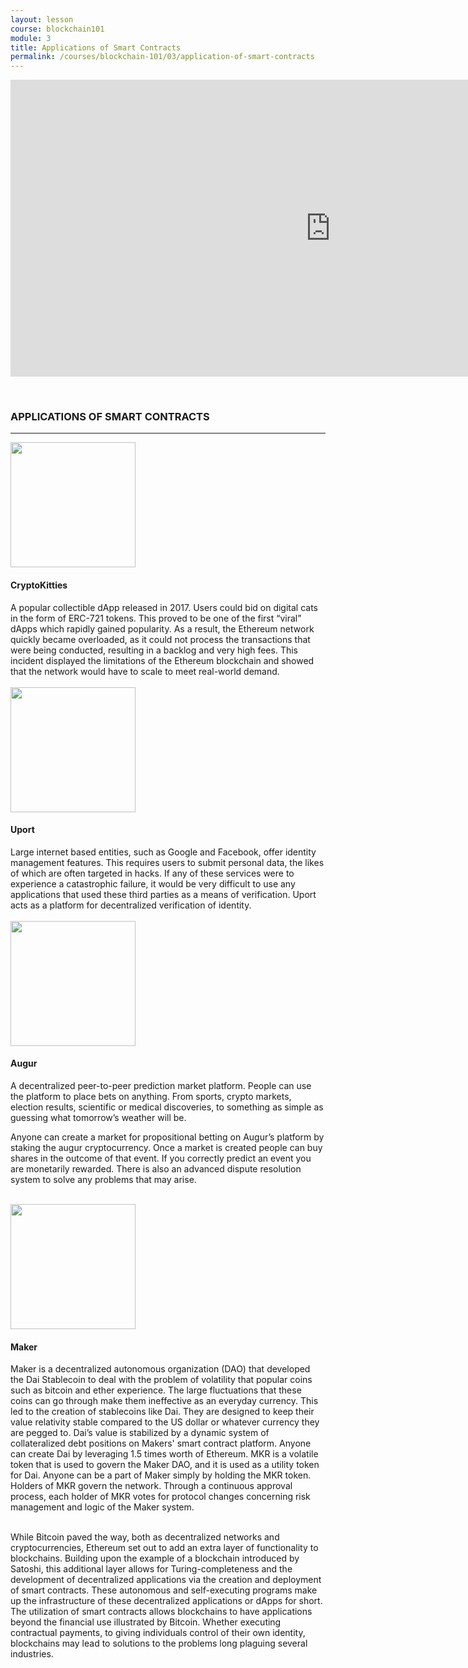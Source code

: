 ```yaml
---
layout: lesson
course: blockchain101
module: 3
title: Applications of Smart Contracts
permalink: /courses/blockchain-101/03/application-of-smart-contracts
---
```


<span>
<div style="text-align: center;">

<iframe width="1024" height="475" src="https://www.youtube.com/embed/sUXTl4TMUlc?rel=0" frameborder="0" allow="accelerometer; autoplay; encrypted-media; gyroscope; picture-in-picture" allowfullscreen></iframe>

</div>

&nbsp;
<h3>APPLICATIONS OF SMART CONTRACTS</h3>
<hr />
<div class="tealCallout">
    <img class="alignleft wp-image-10183 size-thumbnail" src="https://theblockchaininstitute.org/wp-content/uploads/2019/02/cryptokitties-200x200.png" alt="" width="200" height="200" />
    <div class="textRight">
    	<h4>CryptoKitties</h4>
   		<span>A popular collectible dApp released in 2017. Users could bid on digital cats in the form of ERC-721 tokens. This proved to be one of the first “viral” dApps which rapidly gained popularity. As a result, the Ethereum network quickly became overloaded, as it could not process the transactions that were being conducted, resulting in a backlog and very high fees. This incident displayed the limitations of the Ethereum blockchain and showed that the network would have to scale to meet real-world demand.</span>
    </div></div>

</div>
<br>
<div class="tealCallout">
    <img class="alignleft wp-image-10185 size-thumbnail" src="https://theblockchaininstitute.org/wp-content/uploads/2019/02/uport-200x200.png" alt="" width="200" height="200" />
    <div class="textRight">
    	<h4>Uport</h4>
   		<span>Large internet based entities, such as Google and Facebook, offer identity management features. </span><span style="font-weight: 400;">This requires users to submit personal data, the likes of which are often targeted in hacks. </span><span style="font-weight: 400;">If any of these services were to experience a catastrophic failure, it would be very difficult to use any applications that used these third parties as a means of verification. Uport acts as a platform for decentralized verification of identity.</span>
    </div></div>

<br>
<div class="tealCallout">
    <img class="alignleft wp-image-10182 size-thumbnail" src="https://theblockchaininstitute.org/wp-content/uploads/2019/02/Augur-200x200.jpg" alt="" width="200" height="200" />
    <div class="textRight">
    	<h4>Augur</h4>
   		<span>A decentralized peer-to-peer prediction market platform. People can use the platform to place bets on anything. From sports, crypto markets, election results, scientific or medical discoveries, to something as simple as guessing what tomorrow’s weather will be.</span>

<span style="font-weight: 400;">Anyone can create a market for propositional betting on Augur’s platform by staking the augur cryptocurrency. Once a market is created people can buy shares in the outcome of that event. If you correctly predict an event you are monetarily rewarded. There is also an advanced dispute resolution system to solve any problems that may arise.</span>
    </div></div>

<br>

<div class="tealCallout">
    <img class="alignleft wp-image-10184 size-thumbnail" src="https://theblockchaininstitute.org/wp-content/uploads/2019/02/maker-200x200.jpg" alt="" width="200" height="200" />
    <div class="textRight">
    	<h4>Maker</h4>
   		<span>Maker is a decentralized autonomous organization (DAO) that developed the Dai Stablecoin to deal with the problem of volatility that popular coins such as bitcoin and ether experience. The large fluctuations that these coins can go through make them ineffective as an everyday currency. </span><span style="font-weight: 400;">This led to the creation of stablecoins like Dai. They are designed to keep their value relativity stable compared to the US dollar or whatever currency they are pegged to. Dai’s value is stabilized by a dynamic system of collateralized debt positions on Makers' smart contract platform. Anyone can create Dai by leveraging 1.5 times worth of Ethereum. </span><span style="font-weight: 400;">MKR is a volatile token that is used to govern the Maker DAO, and it is used as a utility token for Dai. Anyone can be a part of Maker simply by holding the MKR token. Holders of MKR govern the network. Through a continuous approval process, each holder of MKR votes for protocol changes concerning risk management and logic of the Maker system. </span>
    </div></div>

<br>

<span style="font-weight: 400;">While Bitcoin paved the way, both as decentralized networks and cryptocurrencies, Ethereum set out to add an extra layer of functionality to blockchains. Building upon the example of a blockchain introduced by Satoshi, this additional layer allows for Turing-completeness and the development of decentralized applications via the creation and deployment of smart contracts. These autonomous and self-executing programs make up the infrastructure of these decentralized applications or dApps for short. The utilization of smart contracts allows blockchains to have applications beyond the financial use illustrated by Bitcoin. Whether executing contractual payments, to giving individuals control of their own identity, blockchains may lead to solutions to the problems long plaguing several industries.</span></span>
